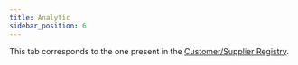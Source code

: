 ```yaml
---
title: Analytic
sidebar_position: 6
---
```


This tab corresponds to the one present in the [Customer/Supplier Registry](/docs/erp-home/registers/contacts/create-new-contact/accounting-data/customer-vendors-data/analytic).
